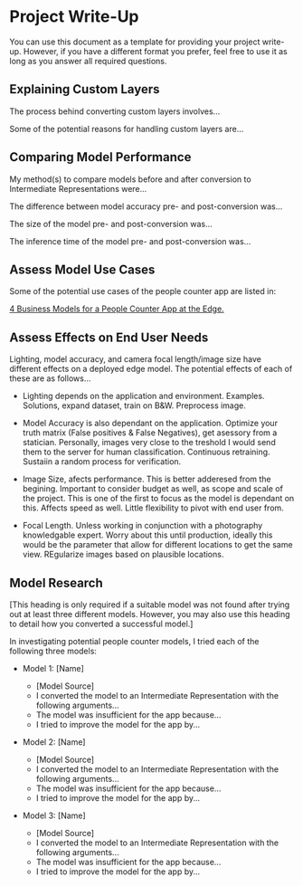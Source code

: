 # Project Write-Up

You can use this document as a template for providing your project write-up. However, if you
have a different format you prefer, feel free to use it as long as you answer all required
questions.

## Explaining Custom Layers

The process behind converting custom layers involves...

Some of the potential reasons for handling custom layers are...

## Comparing Model Performance

My method(s) to compare models before and after conversion to Intermediate Representations
were...

The difference between model accuracy pre- and post-conversion was...

The size of the model pre- and post-conversion was...

The inference time of the model pre- and post-conversion was...

## Assess Model Use Cases

Some of the potential use cases of the people counter app are listed in:

[4 Business Models for a People Counter App at the Edge.](https://medium.com/@santiagomartnez_69416/4-business-models-for-a-people-counter-app-at-the-edge-4c48b9f8e0c0)



## Assess Effects on End User Needs

Lighting, model accuracy, and camera focal length/image size have different effects on a
deployed edge model. The potential effects of each of these are as follows...

- Lighting depends on the application and environment. Examples. 
	Solutions, expand dataset, train on B&W. Preprocess image.

- Model Accuracy is also dependant on the application. Optimize your truth matrix 
	(False positives & False Negatives), get asessory from a statician.
	Personally, images very close to the treshold I would send them to the server
	for human classification.
	Continuous retraining.
	Sustaiin a random process for verification. 

- Image Size, afects performance. This is better adderesed from the begining. 
	Important to consider budget as well, as scope and scale of the project.
	This is one of the first to focus as the model is dependant on this.
	Affects speed as well. Little flexibility to pivot with end user from.

  
- Focal Length.
	Unless working in conjunction with a photography knowledgable expert.
	Worry about this until production, ideally this would be the parameter that allow
	for different locations to get the same view. 
	REgularize images based on plausible locations.
  

## Model Research

[This heading is only required if a suitable model was not found after trying out at least three
different models. However, you may also use this heading to detail how you converted 
a successful model.]

In investigating potential people counter models, I tried each of the following three models:

- Model 1: [Name]
  - [Model Source]
  - I converted the model to an Intermediate Representation with the following arguments...
  - The model was insufficient for the app because...
  - I tried to improve the model for the app by...
  
- Model 2: [Name]
  - [Model Source]
  - I converted the model to an Intermediate Representation with the following arguments...
  - The model was insufficient for the app because...
  - I tried to improve the model for the app by...

- Model 3: [Name]
  - [Model Source]
  - I converted the model to an Intermediate Representation with the following arguments...
  - The model was insufficient for the app because...
  - I tried to improve the model for the app by...
